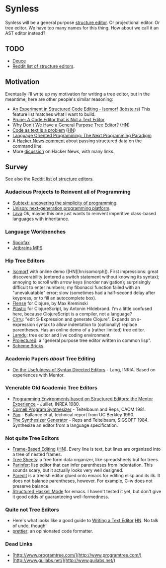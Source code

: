 
# Synless

Synless will be a general purpose
[structure editor][wiki:structure_editor].
Or projectional editor. Or tree editor.
We have too many names for this thing.
How about we call it an AST editor instead?

## TODO

- [Deuce](https://news.ycombinator.com/item?id=17398705)
- [Reddit list of structure editors](https://www.reddit.com/r/nosyntax/wiki/projects).

## Motivation

Eventually I'll write up my motivation for writing a tree editor, but
in the meantime, here are other people's similar reasoning:

- [An Experiment in Structured Code Editing - Isomorf](https://blog.isomorf.io/an-experiment-in-structured-code-editing-68b917a9157c)
  ([lobste.rs](https://lobste.rs/s/ofx5mf/experiment_structured_code_editing))
  This feature list matches what I want to build.
- [Prune: A Code Editor that is Not a Text Editor](https://www.facebook.com/notes/kent-beck/prune-a-code-editor-that-is-not-a-text-editor/1012061842160013/)
- [Why Don't We Have a General Purpose Tree Editor?](http://pcmonk.me/2014/04/01/why-dont-we-have-a-general-purpose-tree-editor.html)
([HN](https://news.ycombinator.com/item?id=13578256))
- [Code as text is a problem](http://dohgramming.com/post/code-as-text-is-a-problem/)
  ([HN](https://news.ycombinator.com/item?id=14278605))
- [Language Oriented Programming: The Next Programming Paradigm](http://www.onboard.jetbrains.com/is1/articles/04/10/lop/)
- A [Hacker News comment](https://news.ycombinator.com/item?id=14675431)
  about passing structured data on the command line.
- More [dicussion](https://news.ycombinator.com/item?id=13773813) on Hacker News, with many links.


## Survey

See also the [Reddit list of structure editors](https://www.reddit.com/r/nosyntax/wiki/projects).

### Audacious Projects to Reinvent all of Programming

- [Subtext: uncovering the simplicity of programming][subtext].
- [Unison: next-generation programming platform][unison].
- [Lava][lava] Ok, maybe this one just wants to reinvent imperitive
  class-based languages with inheritance.

### Language Workbenches

- [Spoofax][spoofax]
- [Jetbrains MPS][mps]


### Hip Tree Editors

- [Isomorf][isomorf] with online demo ([HN][hn:isomorph]). First
  impressions: great discoverability (entered a switch statement
  without knowing its syntax); annoying to scroll with arrow keys
  (inorder navigation); surprisingly difficult to enter numbers; my
  fibonacci function failed with an "unevaluatable" error; slow
  (sometimes had a half-second delay after keypress, or to fill an
  autocomplete box).
- [Flense][flense] for Clojure, by Max Kreminski
- [Plastic][plastic] for ClojureScript, by Antonin Hildebrand. I'm a
  little confused here, because ClojureScript is a compiler, not a
  language?
- [Cirru][cirru]: "edit S-Expression and generate Clojure".
  Expands on s-expression syntax to allow indentation to (optionally)
  replace parentheses. Has an online demo of a (rather limited) tree
  editor.
- [Lamdu][lamdu]: tree editor and live coding environment.
- [Projectured][projectured]: a "general purpose tree editor written in
  common lisp".
- [Scheme Bricks][bricks].


### Academic Papers *about* Tree Editing

- [On the Usefulness of Syntax Directed Editors][lang] - Lang,
  INRIA. Based on experiences with Mentor.

### Venerable Old Academic Tree Editors

- [Programming Environments based on Structured Editors: the Mentor Experience][mentor] -
  Juillet, INREA 1980.
- [Cornell Program Synthesizer][teitelbaum] - Teitelbaum and Reps,
  CACM 1981.
- [Pan][pan] - Ballance et al, technical report from UC Berkley 1990.
- [The Synthesizer Generator][syngen] - Reps and Teitelbaum,
  SIGSOFT 1984. Synthesize an editor from a language specification.


### Not quite Tree Editors

- [Frame-Based Editing][frame] ([HN][hn:frame]). Every line is text,
  but lines are organized into a tree of nested frames.
- [Tree Sheets][tree_sheets]: a free form data organizer, like
  spreadsheets but for trees.
- [Parinfer][parinfer]: lisp editor that can infer parentheses from
  indentation. This sounds scary, but it actually looks very well
  designed.
- [Paredit]() is a treeish
  editor glued onto emacs for editing elisp and its ilk. It does not
  balance parentheses, however.  For example, C-w does not preserve
  balance.
- [Structured Haskell Mode][haskell] for emacs. I haven't tested it
  yet, but don't give it good odds of guaranteeing well-formedness.


### Quite not Tree Editors

- Here's what looks like a good guide to
[Writing a Text Editor](https://viewsourcecode.org/snaptoken/kilo/)
[HN](https://news.ycombinator.com/item?id=14046446).
No talk of undo, though!
- [prettier][prettier]: an opinionated code formatter.


### Dead Links

- [http://www.programtree.com/](http://www.programtree.com/)
- [http://www.guilabs.net/](http://www.guilabs.net/)


[wiki:structure_editor]:https://en.wikipedia.org/wiki/Structure_editor
[teitelbaum]:http://pages.cs.wisc.edu/~fischer/papers/synthesizer.pdf
[plastic]:https://github.com/darwin/plastic
[flense]:https://github.com/mkremins/flense
[pan]:http://www.ics.uci.edu/~andre/ics228s2006/ballancegrahamvandevanter.pdf
[frame]:https://kclpure.kcl.ac.uk/portal/files/71018111/Frame_based_editing.pdf
[hn:frame]:https://news.ycombinator.com/item?id=14609215
[syngen]:https://www.ics.uci.edu/~taylor/ics228/SynGen.pdf
[lang]:http://bat8.inria.fr/~lang/papers/trondheim86/usefulness-syntax-directed-editors-19860616-18.pdf
[tree_sheets]:http://strlen.com/treesheets/
[subtext]:http://www.subtext-lang.org/
[mentor]:https://hal.inria.fr/file/index/docid/76535/filename/RR-0026.pdf
[lava]:http://lavape.sourceforge.net/index.htm
[isomorf]:https://isomorf.io/?#!/tours/~
[hn:isomorf]:https://news.ycombinator.com/item?id=15532964#15533742
[spoofax]:http://www.metaborg.org/en/latest/
[mps]:https://www.jetbrains.com/mps/concepts/
[cirru]:http://cirru.org/
[lamdu]:http://www.lamdu.org/
[unison]:http://unisonweb.org/
[paredit]:https://www.emacswiki.org/emacs/ParEdit
[haskell]:https://github.com/chrisdone/structured-haskell-mode
[projectured]:https://github.com/projectured/projectured
[parinfer]:https://github.com/shaunlebron/parinfer
[prettier]:https://github.com/prettier/prettier
[bricks]:http://www.pawfal.org/dave/index.cgi?Projects/Scheme%20Bricks
